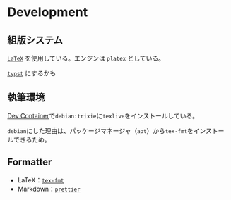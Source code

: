 # Development

## 組版システム

[`LaTeX`](https://www.latex-project.org/) を使用している。エンジンは `platex` としている。

[`typst`](https://github.com/typst/typst) にするかも

## 執筆環境

[Dev Container](https://containers.dev/)で`debian:trixie`に`texlive`をインストールしている。

`debian`にした理由は、パッケージマネージャ（`apt`）から`tex-fmt`をインストールできるため。

## Formatter

- LaTeX：[`tex-fmt`](https://github.com/WGUNDERWOOD/tex-fmt)
- Markdown：[`prettier`](https://prettier.io/)

